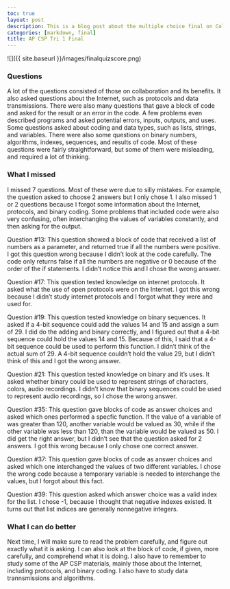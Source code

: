 ```yaml
---
toc: true
layout: post
description: This is a blog post about the multiple choice final on Collegeboard for trimester 1 of AP CSP
categories: [markdown, final]
title: AP CSP Tri 1 Final
---
```


![]({{ site.baseurl }}/images/finalquizscore.png)

### Questions
A lot of the questions consisted of those on collaboration and its benefits. It also asked questions about the Internet, such as protocols and data transmissions. There were also many questions that gave a block of code and asked for the result or an error in the code. A few problems even described programs and asked potential errors, inputs, outputs, and uses. Some questions asked about coding and data types, such as lists, strings, and variables. There were also some questions on binary numbers, algorithms, indexes, sequences, and results of code. Most of these questions were fairly straightforward, but some of them were misleading, and required a lot of thinking.

### What I missed
I missed 7 questions. Most of these were due to silly mistakes. For example, the question asked to choose 2 answers but I only chose 1. I also missed 1 or 2 questions because I forgot some information about the Internet, protocols, and binary coding. Some problems that included code were also very confusing, often interchanging the values of variables constantly, and then asking for the output.

Question #13: This question showed a block of code that received a list of numbers as a parameter, and returned true if all the numbers were positive. I got this question wrong because I didn’t look at the code carefully. The code only returns false if all the numbers are negative or 0 because of the order of the if statements. I didn’t notice this and I chose the wrong answer.

Question #17: This question tested knowledge on internet protocols. It asked what the use of open protocols were on the Internet. I got this wrong because I didn’t study internet protocols and I forgot what they were and used for.

Question #19: This question tested knowledge on binary sequences. It asked if a 4-bit sequence could add the values 14 and 15 and assign a sum of 29. I did do the adding and binary correctly, and I figured out that a 4-bit sequence could hold the values 14 and 15. Because of this, I said that a 4-bit sequence could be used to perform this function. I didn’t think of the actual sum of 29. A 4-bit sequence couldn’t hold the value 29, but I didn’t think of this and I got the wrong answer.

Question #21: This question tested knowledge on binary and it’s uses. It asked whether binary could be used to represent strings of characters, colors, audio recordings. I didn’t know that binary sequences could be used to represent audio recordings, so I chose the wrong answer.

Question #35: This question gave blocks of code as answer choices and asked which ones performed a specfic function. If the value of a variable of was greater than 120, another variable would be valued as 30, while if the other variable was less than 120, than the variable would be valued as 50. I did get the right answer, but I didn’t see that the question asked for 2 answers. I got this wrong because I only chose one correct answer.

Question #37: This question gave blocks of code as answer choices and asked which one interchanged the values of two different variables. I chose the wrong code because a temporary variable is needed to interchange the values, but I forgot about this fact.

Question #39: This question asked which answer choice was a valid index for the list. I chose -1, because I thought that negative indexes existed. It turns out that list indices are generally nonnegative integers.

### What I can do better
Next time, I will make sure to read the problem carefully, and figure out exactly what it is asking. I can also look at the block of code, if given, more carefully, and comprehend what it is doing. I also have to remember to study some of the AP CSP materials, mainly those about the Internet, including protocols, and binary coding. I also have to study data trannsmissions and algorithms.